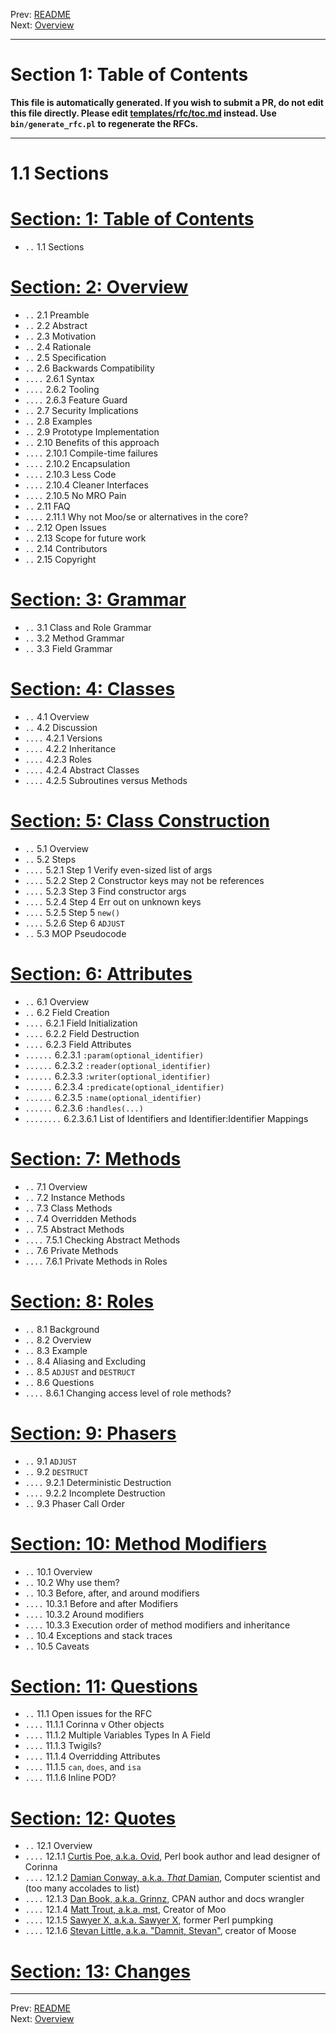 Prev: [README](/README.md)   
Next: [Overview](overview.md)

---

# Section 1: Table of Contents

**This file is automatically generated. If you wish to submit a PR, do not
edit this file directly. Please edit
[templates/rfc/toc.md](https://github.com/Ovid/Cor/tree/master/templates/rfc/toc.md) instead. Use `bin/generate_rfc.pl` to regenerate the RFCs.**

---

# 1.1 Sections

# [Section: 1: Table of Contents](toc.md)

* `..` 1.1 Sections

# [Section: 2: Overview](overview.md)

* `..` 2.1 Preamble
* `..` 2.2 Abstract
* `..` 2.3 Motivation
* `..` 2.4 Rationale
* `..` 2.5 Specification
* `..` 2.6 Backwards Compatibility
* `....` 2.6.1 Syntax
* `....` 2.6.2 Tooling
* `....` 2.6.3 Feature Guard
* `..` 2.7 Security Implications
* `..` 2.8 Examples
* `..` 2.9 Prototype Implementation
* `..` 2.10 Benefits of this approach
* `....` 2.10.1 Compile-time failures
* `....` 2.10.2 Encapsulation
* `....` 2.10.3 Less Code
* `....` 2.10.4 Cleaner Interfaces
* `....` 2.10.5 No MRO Pain
* `..` 2.11 FAQ
* `....` 2.11.1 Why not Moo/se or alternatives in the core?
* `..` 2.12 Open Issues
* `..` 2.13 Scope for future work
* `..` 2.14 Contributors
* `..` 2.15 Copyright

# [Section: 3: Grammar](grammar.md)

* `..` 3.1 Class and Role Grammar
* `..` 3.2 Method Grammar
* `..` 3.3 Field Grammar

# [Section: 4: Classes](classes.md)

* `..` 4.1 Overview
* `..` 4.2 Discussion
* `....` 4.2.1 Versions
* `....` 4.2.2 Inheritance
* `....` 4.2.3 Roles
* `....` 4.2.4 Abstract Classes
* `....` 4.2.5 Subroutines versus Methods

# [Section: 5: Class Construction](class-construction.md)

* `..` 5.1 Overview
* `..` 5.2 Steps
* `....` 5.2.1 Step 1 Verify even-sized list of args
* `....` 5.2.2 Step 2 Constructor keys may not be references
* `....` 5.2.3 Step 3 Find constructor args
* `....` 5.2.4 Step 4 Err out on unknown keys
* `....` 5.2.5 Step 5 `new()`
* `....` 5.2.6 Step 6 `ADJUST`
* `..` 5.3 MOP Pseudocode

# [Section: 6: Attributes](attributes.md)

* `..` 6.1 Overview 
* `..` 6.2 Field Creation
* `....` 6.2.1 Field Initialization
* `....` 6.2.2 Field Destruction
* `....` 6.2.3 Field Attributes
* `......` 6.2.3.1 `:param(optional_identifier)`
* `......` 6.2.3.2 `:reader(optional_identifier)`
* `......` 6.2.3.3 `:writer(optional_identifier)`
* `......` 6.2.3.4 `:predicate(optional_identifier)`
* `......` 6.2.3.5 `:name(optional_identifier)`
* `......` 6.2.3.6 `:handles(...)`
* `........` 6.2.3.6.1 List of Identifiers and Identifier:Identifier Mappings

# [Section: 7: Methods](methods.md)

* `..` 7.1 Overview
* `..` 7.2 Instance Methods
* `..` 7.3 Class Methods
* `..` 7.4 Overridden Methods
* `..` 7.5 Abstract Methods
* `....` 7.5.1 Checking Abstract Methods
* `..` 7.6 Private Methods
* `....` 7.6.1 Private Methods in Roles

# [Section: 8: Roles](roles.md)

* `..` 8.1 Background
* `..` 8.2 Overview
* `..` 8.3 Example
* `..` 8.4 Aliasing and Excluding
* `..` 8.5 `ADJUST` and `DESTRUCT`
* `..` 8.6 Questions
* `....` 8.6.1 Changing access level of role methods?

# [Section: 9: Phasers](phasers.md)

* `..` 9.1 `ADJUST`
* `..` 9.2 `DESTRUCT`
* `....` 9.2.1 Deterministic Destruction
* `....` 9.2.2 Incomplete Destruction
* `..` 9.3 Phaser Call Order

# [Section: 10: Method Modifiers](method-modifiers.md)

* `..` 10.1 Overview
* `..` 10.2 Why use them?
* `..` 10.3 Before, after, and around modifiers
* `....` 10.3.1 Before and after Modifiers
* `....` 10.3.2 Around modifiers
* `....` 10.3.3 Execution order of method modifiers and inheritance
* `..` 10.4 Exceptions and stack traces
* `..` 10.5 Caveats

# [Section: 11: Questions](questions.md)

* `..` 11.1 Open issues for the RFC
* `....` 11.1.1 Corinna v Other objects
* `....` 11.1.2 Multiple Variables Types In A Field
* `....` 11.1.3 Twigils?
* `....` 11.1.4 Overridding Attributes
* `....` 11.1.5 `can`, `does`, and `isa`
* `....` 11.1.6 Inline POD?

# [Section: 12: Quotes](quotes.md)

* `..` 12.1 Overview
* `....` 12.1.1 [Curtis Poe, a.k.a. Ovid](https://metacpan.org/author/OVID/), Perl book author and lead designer of Corinna
* `....` 12.1.2 [Damian Conway, a.k.a. _That_ Damian](https://metacpan.org/author/DCONWAY), Computer scientist and (too many accolades to list)
* `....` 12.1.3 [Dan Book, a.k.a. Grinnz](https://metacpan.org/author/DBOOK), CPAN author and docs wrangler
* `....` 12.1.4 [Matt Trout, a.k.a. mst](https://metacpan.org/author/MSTROUT), Creator of Moo
* `....` 12.1.5 [Sawyer X, a.k.a. Sawyer X](https://metacpan.org/author/XSAWYERX), former Perl pumpking
* `....` 12.1.6 [Stevan Little, a.k.a. "Damnit, Stevan"](https://metacpan.org/author/STEVAN), creator of Moose

# [Section: 13: Changes](major-changes.md)



---

Prev: [README](/README.md)   
Next: [Overview](overview.md)
